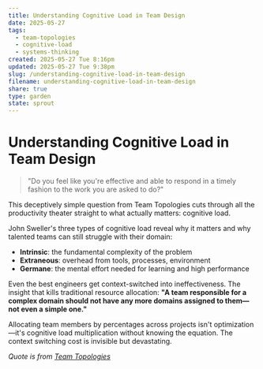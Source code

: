 ```yaml
---
title: Understanding Cognitive Load in Team Design
date: 2025-05-27
tags:
  - team-topologies
  - cognitive-load
  - systems-thinking
created: 2025-05-27 Tue 8:16pm
updated: 2025-05-27 Tue 9:38pm
slug: /understanding-cognitive-load-in-team-design
filename: understanding-cognitive-load-in-team-design
share: true
type: garden
state: sprout
---
```

# Understanding Cognitive Load in Team Design

> "Do you feel like you're effective and able to respond in a timely fashion to the work you are asked to do?"

This deceptively simple question from Team Topologies cuts through all the productivity theater straight to what actually matters: cognitive load.

John Sweller's three types of cognitive load reveal why it matters and why talented teams can still struggle with their domain:

- **Intrinsic**: the fundamental complexity of the problem
- **Extraneous**: overhead from tools, processes, environment  
- **Germane**: the mental effort needed for learning and high performance

Even the best engineers get context-switched into ineffectiveness. The insight that kills traditional resource allocation: **"A team responsible for a complex domain should not have any more domains assigned to them—not even a simple one."** 

Allocating team members by percentages across projects isn't optimization—it's cognitive load multiplication without knowing the equation. The context switching cost is invisible but devastating.

*Quote is from [Team Topologies](https://teamtopologies.com)*